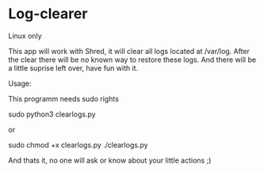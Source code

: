 # Log-clearer

Linux only

This app will work with Shred, 
it will clear all logs located at /var/log.
After the clear there will be no known way to restore these logs.
And there will be a little suprise left over, have fun with it.


Usage:

This programm needs sudo rights

sudo python3 clearlogs.py

or

sudo chmod +x clearlogs.py
./clearlogs.py


And thats it, no one will ask or know about your little actions ;)

